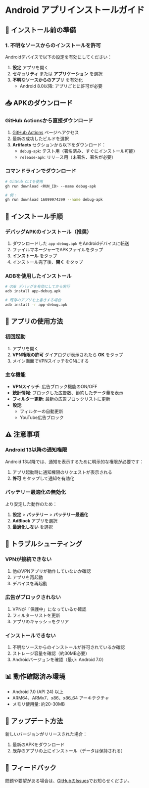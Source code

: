 # Android アプリインストールガイド

## 📱 インストール前の準備

### 1. 不明なソースからのインストールを許可

Androidデバイスで以下の設定を有効にしてください：

1. **設定** アプリを開く
2. **セキュリティ** または **アプリケーション** を選択
3. **不明なソースからのアプリ** を有効化
   - Android 8.0以降: アプリごとに許可が必要

## 📥 APKのダウンロード

### GitHub Actionsから直接ダウンロード

1. [GitHub Actions](https://github.com/ayutaz/block-ad/actions) ページへアクセス
2. 最新の成功したビルドを選択
3. **Artifacts** セクションから以下をダウンロード：
   - `debug-apk`: テスト用（署名済み、すぐにインストール可能）
   - `release-apk`: リリース用（未署名、署名が必要）

### コマンドラインでダウンロード

```bash
# GitHub CLIを使用
gh run download <RUN_ID> --name debug-apk

# 例：
gh run download 16099974399 --name debug-apk
```

## 🔧 インストール手順

### デバッグAPKのインストール（推奨）

1. ダウンロードした `app-debug.apk` をAndroidデバイスに転送
2. ファイルマネージャーでAPKファイルをタップ
3. **インストール** をタップ
4. インストール完了後、**開く** をタップ

### ADBを使用したインストール

```bash
# USB デバッグを有効にしてから実行
adb install app-debug.apk

# 既存のアプリを上書きする場合
adb install -r app-debug.apk
```

## 🚀 アプリの使用方法

### 初回起動

1. アプリを開く
2. **VPN権限の許可** ダイアログが表示されたら **OK** をタップ
3. メイン画面でVPNスイッチをONにする

### 主な機能

- **VPNスイッチ**: 広告ブロック機能のON/OFF
- **統計情報**: ブロックした広告数、節約したデータ量を表示
- **フィルター更新**: 最新の広告ブロックリストに更新
- **設定**: 
  - フィルターの自動更新
  - YouTube広告ブロック

## ⚠️ 注意事項

### Android 13以降の通知権限

Android 13以降では、通知を表示するために明示的な権限が必要です：

1. アプリ起動時に通知権限のリクエストが表示される
2. **許可** をタップして通知を有効化

### バッテリー最適化の無効化

より安定した動作のため：

1. **設定** > **バッテリー** > **バッテリー最適化**
2. **AdBlock** アプリを選択
3. **最適化しない** を選択

## 🐛 トラブルシューティング

### VPNが接続できない

1. 他のVPNアプリが動作していないか確認
2. アプリを再起動
3. デバイスを再起動

### 広告がブロックされない

1. VPNが「保護中」になっているか確認
2. フィルターリストを更新
3. アプリのキャッシュをクリア

### インストールできない

1. 不明なソースからのインストールが許可されているか確認
2. ストレージ容量を確認（約30MB必要）
3. Androidバージョンを確認（最小: Android 7.0）

## 📊 動作確認済み環境

- Android 7.0 (API 24) 以上
- ARM64、ARMv7、x86、x86_64 アーキテクチャ
- メモリ使用量: 約20-30MB

## 🔄 アップデート方法

新しいバージョンがリリースされた場合：

1. 最新のAPKをダウンロード
2. 既存のアプリの上にインストール（データは保持される）

## 📝 フィードバック

問題や要望がある場合は、[GitHubのIssues](https://github.com/ayutaz/block-ad/issues)でお知らせください。